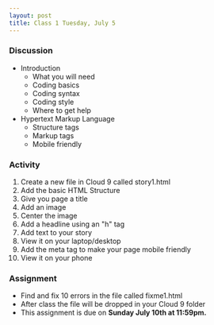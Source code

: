 ```yaml
---
layout: post
title: Class 1 Tuesday, July 5
---
```


### Discussion

* Introduction
  * What you will need
  * Coding basics
  * Coding syntax
  * Coding style
  * Where to get help
* Hypertext Markup Language
  * Structure tags
  * Markup tags
  * Mobile friendly

### Activity

1. Create a new file in Cloud 9 called story1.html
1. Add the basic HTML Structure
1. Give you page a title
1. Add an image
1. Center the image
1. Add a headline using an "h" tag
1. Add text to your story
1. View it on your laptop/desktop
1. Add the meta tag to make your page mobile friendly
1. View it on your phone

### Assignment

* Find and fix 10 errors in the file called fixme1.html
* After class the file will be dropped in your Cloud 9 folder
* This assignment is due on **Sunday July 10th at 11:59pm.**
